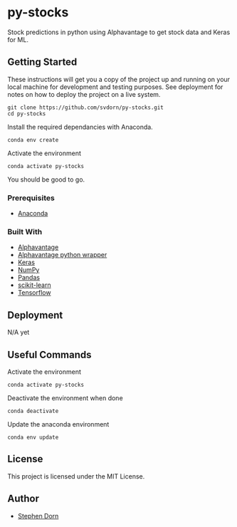 # py-stocks
Stock predictions in python using Alphavantage to get stock data and Keras for ML.

## Getting Started

These instructions will get you a copy of the project up and running on your local machine for development and testing purposes. See deployment for notes on how to deploy the project on a live system.
```
git clone https://github.com/svdorn/py-stocks.git
cd py-stocks
```
Install the required dependancies with Anaconda.
```
conda env create
```
Activate the environment
```
conda activate py-stocks
```
You should be good to go.

### Prerequisites

* [Anaconda](https://www.anaconda.com/download/)

### Built With

* [Alphavantage](https://www.alphavantage.co)
* [Alphavantage python wrapper](https://github.com/RomelTorres/alpha_vantage_)
* [Keras](https://keras.io/)
* [NumPy](https://numpy.org/)
* [Pandas](https://pandas.pydata.org/)
* [scikit-learn](https://scikit-learn.org/stable/)
* [Tensorflow](https://www.tensorflow.org/)

## Deployment

N/A yet

## Useful Commands

Activate the environment
```
conda activate py-stocks
```
Deactivate the environment when done
```
conda deactivate
```
Update the anaconda environment
```
conda env update
```

## License

This project is licensed under the MIT License.

## Author

* [Stephen Dorn](https://stephendorn.com)
